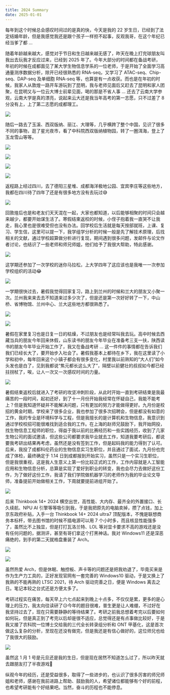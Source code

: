```yaml
---
title: 2024 Summary
date: 2025-01-01
---
```


每年到这个时候总会感叹时间过的是真的快，今天是我的 22 岁生日，已经到了法定结婚年龄，但是我感觉我还是跟个孩子一样担不起事，反观我哥，在这个年纪已经当爹了都 ... 

<!--more-->

随着年龄越来越大，感觉对于节日和生日越来越无感了，昨天在晚上打完球朋友叫我出去玩我才反应过来，已经到 2025 年了。今年大部分的时间都在备战考研，年初的时候在成都面见了某大学生物信息学系的一位老师，于是开始了全面学习高通量测序数据分析，除开已经很熟悉的 RNA-seq，又学习了 ATAC-seq、Chip-seq、DAP-seq 及单细胞 RNA-seq 等，也算是有一点收获。而也是在年初的时候，我家人从敦煌一路开车游玩到了昆明，我与老师见面后又赶去了昆明和家人团聚，在昆明又与一位云大博士前辈见面，喝的那是不省人事 ... 还去了云南大学参观，云南大学是真的漂亮，说起来云大还是我当年高考的第一志愿，只不过差了 8 分没有上，上了第二志愿的成都理工。

![](https://images.yuanj.top/20250101155438253.png)

随后一路去了玉溪、西双版纳、丽江、大理等，几乎横跨了整个中国，见识了很多不同的事物，逛了星光夜市，看了中科院西双版纳植物园，转了一圈洱海，登上了玉龙雪山等等。

![](https://images.yuanj.top/20250101155824028.png)

![](https://images.yuanj.top/20250101155453666.png)

![](https://images.yuanj.top/20250101155734522.png)

![](https://images.yuanj.top/20250101155805830.png)

返程路上经过四川，去了德阳三星堆、成都海洋极地公园、宜宾李庄等这些地方，我都在四川待了四年了还是有很多地方没有去玩过😅

![](https://images.yuanj.top/20250101155908389.png)

回敦煌后也是和老友们天天混在一起，大家也都知道，以后能够相聚的时间只会越来越少，都要开始谋生活了。寒假结束返校的时候，小侄子抱着我一直哭不让我走，我心里也是很难受但也没有办法。回学校后生活就是每天按部就班，上课、复习、学生信，这里可以提一下，我学组学分析的时候一般是先了解技术原理，后找相关的文献，通过学校超算做分析进行复现，期间遇到很多问题，发邮件与论文作者讨论，也结识了一些老师和师兄师姐，他们给予了我很大帮助，特此感谢。

![](https://images.yuanj.top/20250101160137747.png)

这学期还参加了一次学校的迷你马拉松，上大学四年了这应该也是我唯一一次参加学校组织的活动😂

![](https://images.yuanj.top/20250101160503755.png)

一学期很快过去，暑假我觉得回家复习，路上到兰州的时候和兰大的朋友又小聚一次。兰州我来来去去不知道来过多少次了，但是还是第一次好好转了一下，中山桥、省博物馆、兰州中心、兰大这些地方都很熟悉了。

![](https://images.yuanj.top/20250101160707426.png)

![](https://images.yuanj.top/20250101160731775.png)

暑假在家里复习也是日复一日的枯燥，不过朋友也是经常叫我去玩。高中时候去西藏当兵的朋友今年回来休假，山东读书的朋友今年毕业在准备考三支一扶，陕西读书的朋友今年毕业开始工作了，我又在备战考研 ... 这一件件的事情都在告诉我们我们已经长大了，要开始步入社会了。暑假我基本上都待在乡下，我在这里读了小学和初中，每年回来这个小镇子都会有很多变化，村里我以前熟知的“大人们”如今头发也是白了，见到我都说“焦元都长这么大了”，隔壁以前健壮的叔叔如今都已经拄拐杖了，唉，让人一次又一次感叹时间的力量。

![](https://images.yuanj.top/20250101160804776.png)

暑假结束返校后就进入了考研的攻坚冲刺阶段，从此时开始一直到考研结束是我最痛苦的一段时间，起初还好，到了十一月份开始我经常在怀疑自己，我能不能考上？但是我知道怀疑并不能解决问题，只有更加的努力才能做得更好。九月份是校招的黄金时期，学校来了很多企业，我也参加了很多次招聘会，但是都没有如意的工作，我的专业是环境科学与工程，但是我擅长的是计算机和生物信息，我意识到通过学校校招可能很难找到适合我的工作。在上海的赵师兄鼓励下，我开始网投，找生物信息工程师的职位，得益于我以前的比赛经历和一些实践经历，收到了几家生物公司的面试邀请，但这些公司都要求我毕业就去工作，知道我要考研后，都说要我考研出结果再考虑，虽然还是没有签到工作，但是起码我的能力得到了认可。后来，我投了成都科伦药业的生物信息实习生职位，并且通过了面试，九月份也完成了体检，最终确定于 1.14 日到成都报到开始实习，虽然只是一个实习生职位，但是我很重视，这是我人生意义上第一份比较正式的工作，工作内容就是人工智能应用和生物信息分析，总算是实现了爱好到职业的转变，我也会尽力去做好这份工作，为了做好这份工作，我请了我们学院做机器学习的老师作为我的毕业论文导师，准备提前开始做相关工作，下周就要提前进组开始了。

![](https://images.yuanj.top/20250101161303324.png)

后来 Thinkbook 14+ 2024 横空出世，高性能、大内存、最齐全的外置接口、长久续航、NPU AI 引擎等等吸引到我，于是我把原先的电脑卖掉，攒了点钱，加上京东政府补贴，入手一台 Thinkbook 14+ 2024 ultra7 顶配版本，不愧是联想商务本标杆，带去图书馆的时候不插电源可以用 7 个小时多，而且核显性能强多了，虽然比不上独显，但是打打瓦洛兰特、LOL 等对显卡要求不高的游戏还是没有任何问题的，据测评，甚至有哥们拿这个打黑神话。我对 Windows11 还是深恶痛绝的，到手的第二天就格盘重装了 Arch。

![](https://images.yuanj.top/20250101162637074.png)

![](https://images.yuanj.top/20250101162545235.png)

虽然热爱 Arch，但是休眠、触控板、声卡等的问题还是把我劝退了，毕竟买来是作为生产力工具的，正好发现官网有一套完善的 Windows10 驱动，于是又换上了我熟的不能再熟的 LTSC 2021，待 Arch 驱动完善之日，便是 Windows 离去之日。笔记本较之台式还是方便太多了。

考研过程实在痛苦，每天早上六七点起来到晚上十点多，不仅仅是累，更多的是心理上的压力，我太向往读研了😥今年的题目很难，普生更是让人难绷，不过好在我坚持过去了，现在只需要静静的等待结果了。考研之前我总想着考完以后要如何如何玩，但是真正到了考完以后却是很不适应，总觉得还是有点事做比较好，于是我又接了农科院一位博士交给我的三代全长转录组分析和 ONT 甲基化，这是首次做这么复杂的分析，至现在还没有做完，但是我还是有信心做好的，这位师兄也给了我很大的鼓励。

![](https://images.yuanj.top/20250101161451418.png)

虽然这 1 月 1 号是元旦还是我的生日，但是现在居然不知道怎么过了，所以昨天就去跟朋友打了半夜游戏🤣

纵观今年的经历，还是受益很多，取得了一些进步的，也认识了很多厉害的师兄师姐和老师，感谢在我前进路上帮助、鼓励我的人，希望诸位都能够有个好的前程，也希望考研能有个好结果吧。当然，奋斗的历程也不能停息。